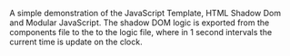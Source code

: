 A simple demonstration of the JavaScript Template, HTML Shadow Dom and Modular JavaScript. The shadow DOM logic is exported from the components file to the to the logic file, where in 1 second intervals the current time is update on the clock.
